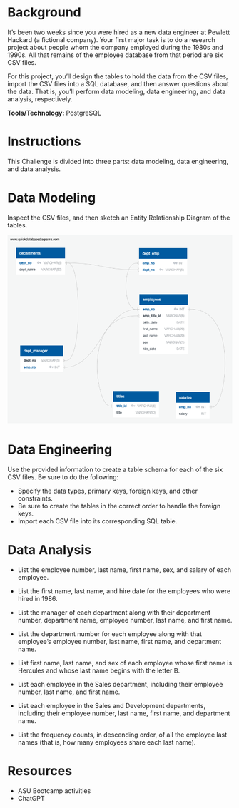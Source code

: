 # Background
It’s been two weeks since you were hired as a new data engineer at Pewlett Hackard (a fictional company). Your first major task is to do a research project about people whom the company employed during the 1980s and 1990s. All that remains of the employee database from that period are six CSV files.

For this project, you’ll design the tables to hold the data from the CSV files, import the CSV files into a SQL database, and then answer questions about the data. That is, you’ll perform data modeling, data engineering, and data analysis, respectively.

**Tools/Technology:** PostgreSQL

# Instructions
This Challenge is divided into three parts: data modeling, data engineering, and data analysis.

# Data Modeling
Inspect the CSV files, and then sketch an Entity Relationship Diagram of the tables.

![model](https://github.com/skythelimitdt/sql-challange/blob/main/EmployeeSQL/QuickDBD-export.png)


# Data Engineering
Use the provided information to create a table schema for each of the six CSV files. Be sure to do the following:

- Specify the data types, primary keys, foreign keys, and other constraints.
- Be sure to create the tables in the correct order to handle the foreign keys.
- Import each CSV file into its corresponding SQL table.

# Data Analysis
- List the employee number, last name, first name, sex, and salary of each employee.

- List the first name, last name, and hire date for the employees who were hired in 1986.

- List the manager of each department along with their department number, department name, employee number, last name, and first name.

- List the department number for each employee along with that employee’s employee number, last name, first name, and department name.

- List first name, last name, and sex of each employee whose first name is Hercules and whose last name begins with the letter B.

- List each employee in the Sales department, including their employee number, last name, and first name.

- List each employee in the Sales and Development departments, including their employee number, last name, first name, and department name.

- List the frequency counts, in descending order, of all the employee last names (that is, how many employees share each last name).

# Resources
- ASU Bootcamp activities
- ChatGPT 
